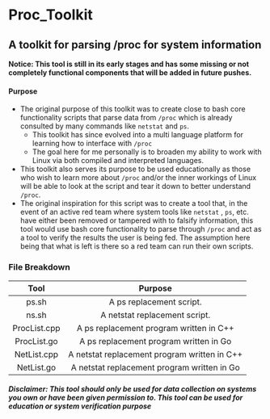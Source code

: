 # Proc_Toolkit

## A toolkit for parsing /proc for system information

**Notice: This tool is still in its early stages and has some missing or not completely functional components that will be added in future pushes.**

#### Purpose

- The original purpose of this toolkit was to create close to bash core functionality scripts that parse data from `/proc` which is already consulted by many commands like `netstat` and `ps`. 
    - This toolkit has since evolved into a multi language platform for learning how to interface with `/proc`
    - The goal here for me personally is to broaden my ability to work with Linux via both compiled and interpreted languages.
- This toolkit also serves its purpose to be used educationally as those who wish to learn more about `/proc` and/or the inner workings of Linux will be able to look at the script and tear it down to better understand `/proc`. 
- The original inspiration for this script was to create a tool that, in the event of an active red team where system tools like `netstat` , `ps`, etc. have  either been removed or tampered with to falsify information, this tool would use bash core functionality to parse through `/proc` and act as a tool to verify the results the user is being fed. The assumption here being that what is left is there so a red team can run their own scripts. 

### File Breakdown

| Tool  |            Purpose            |
| :---: | :---------------------------: |
| ps.sh |   A ps replacement script.    |
| ns.sh | A netstat replacement script. |
| ProcList.cpp | A ps replacement program written in C++ |
| ProcList.go | A ps replacement program written in Go |
| NetList.cpp | A netstat replacement program written in C++ |
| NetList.go | A netstat replacement program written in Go |














##### Disclaimer: This tool should only be used for data collection on systems you own or have been given permission to. This tool can be used for education or system verification purpose